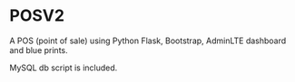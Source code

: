 # POSV2
A POS (point of sale) using Python Flask, Bootstrap, AdminLTE dashboard and blue prints.

MySQL db script is included. 
